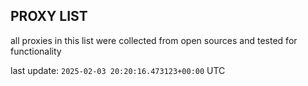 ## PROXY LIST

all proxies in this list were collected from open sources and tested for functionality

last update: `2025-02-03 20:20:16.473123+00:00` UTC